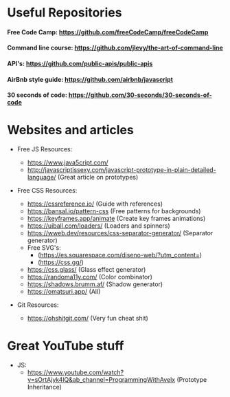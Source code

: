 # Useful Repositories

#### Free Code Camp: https://github.com/freeCodeCamp/freeCodeCamp

#### Command line course: https://github.com/jlevy/the-art-of-command-line

#### API's: https://github.com/public-apis/public-apis

#### AirBnb style guide: https://github.com/airbnb/javascript

#### 30 seconds of code: https://github.com/30-seconds/30-seconds-of-code

# Websites and articles

- Free JS Resources:

  - https://www.java5cript.com/
  - http://javascriptissexy.com/javascript-prototype-in-plain-detailed-language/ (Great article on prototypes)

- Free CSS Resources:

  - https://cssreference.io/ (Guide with references)
  - https://bansal.io/pattern-css (Free patterns for backgrounds)
  - https://keyframes.app/animate (Create key frames animations)
  - https://uiball.com/loaders/ (Loaders and spinners)
  - https://wweb.dev/resources/css-separator-generator/ (Separator generator)
  - Free SVG's:
    - (https://es.squarespace.com/diseno-web/?utm_content=)
    - (https://css.gg/)
  - https://css.glass/ (Glass effect generator)
  - https://randoma11y.com/ (Color combinator)
  - https://shadows.brumm.af/ (Shadow generator)
  - https://omatsuri.app/ (All)

- Git Resources:
  - https://ohshitgit.com/ (Very fun cheat shit)

# Great YouTube stuff

* JS:
  * https://www.youtube.com/watch?v=sOrtAjyk4lQ&ab_channel=ProgrammingWithAvelx (Prototype Inheritance)
